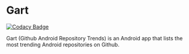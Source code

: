 # Gart

[![Codacy Badge](https://api.codacy.com/project/badge/Grade/c6d7e0f383f346dc84f1ab9fbdab1361)](https://www.codacy.com/app/NalediMadlopha/gart?utm_source=github.com&amp;utm_medium=referral&amp;utm_content=NalediMadlopha/gart&amp;utm_campaign=Badge_Grade)

Gart (Github Android Repository Trends) is an Android app that lists the most trending Android repositories on Github.
